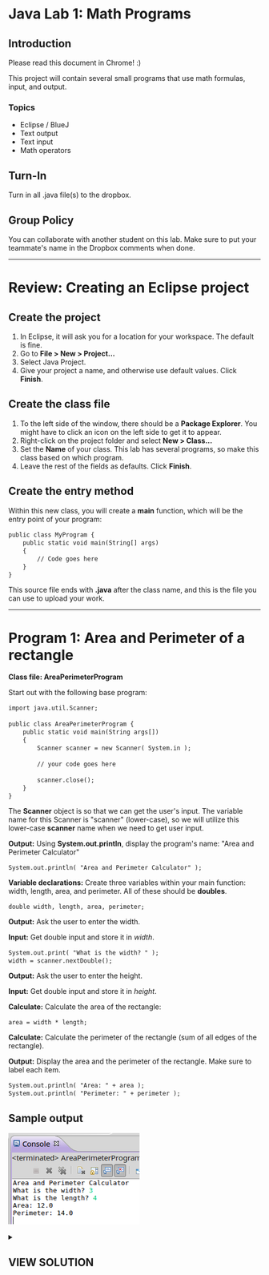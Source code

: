 # Java Lab 1: Math Programs

## Introduction

Please read this document in Chrome! :)

This project will contain several small programs that
use math formulas, input, and output.

### Topics

* Eclipse / BlueJ
* Text output
* Text input
* Math operators

## Turn-In

Turn in all .java file(s) to the dropbox.

## Group Policy

You can collaborate with another student on this lab. Make sure to put your teammate's name in the Dropbox comments when done.

---

# Review: Creating an Eclipse project

## Create the project

1. In Eclipse, it will ask you for a location for your workspace. The default is fine.
1. Go to **File > New > Project...**
1. Select Java Project.
1. Give your project a name, and otherwise use default values. Click **Finish**.

## Create the class file

1. To the left side of the window, there should be a **Package Explorer**. You might have to click an icon on the left side to get it to appear.
1. Right-click on the project folder and select **New > Class...**
1. Set the **Name** of your class. This lab has several programs, so make this class based on which program.
1. Leave the rest of the fields as defaults. Click **Finish**.

## Create the entry method

Within this new class, you will create a **main** function, which will be the entry point of your program:

	public class MyProgram {
		public static void main(String[] args)
		{
			// Code goes here
		}
	}
	
This source file ends with **.java** after the class name, and this is the file
you can use to upload your work.

---

# Program 1: Area and Perimeter of a rectangle

**Class file: AreaPerimeterProgram**

Start out with the following base program:

	import java.util.Scanner;

	public class AreaPerimeterProgram {
		public static void main(String args[])
		{
			Scanner scanner = new Scanner( System.in );
			
			// your code goes here
			
			scanner.close();
		}
	}

The **Scanner** object is so that we can get the user's input. The variable
name for this Scanner is "scanner" (lower-case), so we will utilize this
lower-case **scanner** name when we need to get user input.

**Output:** Using **System.out.println**, display the program's name: "Area and Perimeter Calculator"

	System.out.println( "Area and Perimeter Calculator" );

**Variable declarations:** Create three variables within your main function: width, length, area, and perimeter.
All of these should be **doubles**.

	double width, length, area, perimeter;

**Output:** Ask the user to enter the width.

**Input:** Get double input and store it in *width*.

	System.out.print( "What is the width? " );
	width = scanner.nextDouble();

**Output:** Ask the user to enter the height.

**Input:** Get double input and store it in *height*.

**Calculate:** Calculate the area of the rectangle:

	area = width * length;

**Calculate:** Calculate the perimeter of the rectangle (sum of all edges of the rectangle).

**Output:** Display the area and the perimeter of the rectangle. Make sure to label each item.

	System.out.println( "Area: " + area );
	System.out.println( "Perimeter: " + perimeter );

## Sample output

![Screenshot of program 1](images/lab1_program1.png)

<details>
	<summary><h2>
		VIEW SOLUTION
	</h2></summary>

	import java.util.Scanner;

	public class AreaPerimeterProgram {
		public static void main(String args[])
		{
			Scanner scanner = new Scanner( System.in );
			
			double width, length, area, perimeter;
			
			System.out.println( "Area and Perimeter Calculator" );
			
			System.out.print( "What is the width? " );
			width = scanner.nextDouble();
			
			System.out.print( "What is the length? " );
			length = scanner.nextDouble();
		
			area = width * length;
			perimeter = 2 * width + 2 * length;

			System.out.println( "Area: " + area );
			System.out.println( "Perimeter: " + perimeter );
			
			scanner.close();
		}
	}

</details>



